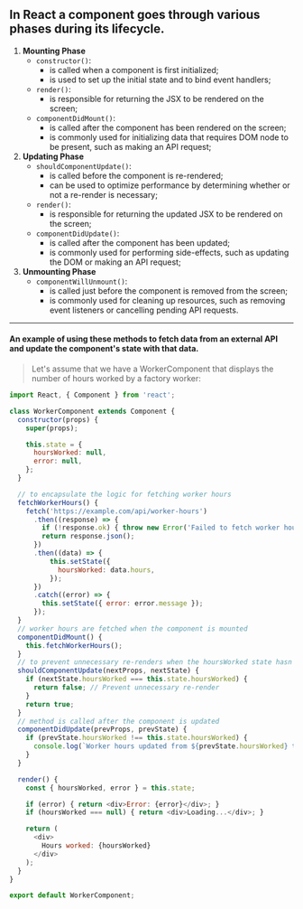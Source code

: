 ## In React a component goes through various phases during its lifecycle.

1. **Mounting Phase**
    * `constructor()`:
        - is called when a component is first initialized;
        - is used to set up the initial state and to bind event handlers;
    * `render()`:
        - is responsible for returning the JSX to be rendered on the screen;
    * `componentDidMount()`:
        - is called after the component has been rendered on the screen;
        - is commonly used for initializing data that requires DOM node to be present, such as making an API request;
2. **Updating Phase**
    * `shouldComponentUpdate()`:
        - is called before the component is re-rendered;
        - can be used to optimize performance by determining whether or not a re-render is necessary;
    * `render()`:
        - is responsible for returning the updated JSX to be rendered on the screen;
    * `componentDidUpdate()`:
        - is called after the component has been updated;
        - is commonly used for performing side-effects, such as updating the DOM or making an API request;
3. **Unmounting Phase**
    * `componentWillUnmount()`:
        - is called just before the component is removed from the screen;
        - is commonly used for cleaning up resources, such as removing event listeners or cancelling pending API requests.

_ _ _

#### An example of using these methods to fetch data from an external API and update the component's state with that data.

> Let's assume that we have a WorkerComponent that displays the number of hours worked by a factory worker:

```javascript
import React, { Component } from 'react';

class WorkerComponent extends Component {
  constructor(props) {
    super(props);

    this.state = {
      hoursWorked: null,
      error: null,
    };
  }

  // to encapsulate the logic for fetching worker hours
  fetchWorkerHours() {
    fetch('https://example.com/api/worker-hours')
      .then((response) => {
        if (!response.ok) { throw new Error('Failed to fetch worker hours'); }
        return response.json();
      })
      .then((data) => {
          this.setState({
            hoursWorked: data.hours,
          });
      })
      .catch((error) => {
        this.setState({ error: error.message });
      });
  }
  // worker hours are fetched when the component is mounted
  componentDidMount() {
    this.fetchWorkerHours();
  }
  // to prevent unnecessary re-renders when the hoursWorked state hasn't changed
  shouldComponentUpdate(nextProps, nextState) {
    if (nextState.hoursWorked === this.state.hoursWorked) {
      return false; // Prevent unnecessary re-render
    }
    return true;
  }
  // method is called after the component is updated
  componentDidUpdate(prevProps, prevState) {
    if (prevState.hoursWorked !== this.state.hoursWorked) {
      console.log(`Worker hours updated from ${prevState.hoursWorked} to ${this.state.hoursWorked}`);
    }
  }

  render() {
    const { hoursWorked, error } = this.state;

    if (error) { return <div>Error: {error}</div>; }
    if (hoursWorked === null) { return <div>Loading...</div>; }

    return (
      <div>
        Hours worked: {hoursWorked}
      </div>
    );
  }
}

export default WorkerComponent;
```






